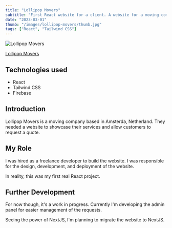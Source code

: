 ```yaml
---
title: "Lollipop Movers"
subtitle: "First React website for a client. A website for a moving company."
date: "2023-03-01"
thumb: "/images/lollipop-movers/thumb.jpg"
tags: ["React", "Tailwind CSS"]
---
```


![Lollipop Movers](/images/lollipop-movers/thumb.jpg)

[Lollipop Movers](https://lollipopmovers.nl/)

## Technologies used

* React
* Tailwind CSS
* Firebase

## Introduction

Lollipop Movers is a moving company based in Amsterda, Netherland. They needed a website to showcase their services and allow customers to request a quote.

## My Role

I was hired as a freelance developer to build the website. I was responsible for the design, development, and deployment of the website.

In reality, this was my first real React project.

## Further Development

For now though, it's a work in progress. Currently I'm developing the admin panel for easier management of the requests.

Seeing the power of NextJS, I'm planning to migrate the website to NextJS.